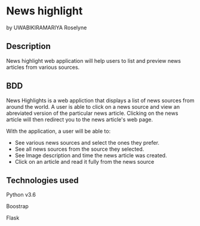 # News highlight

by UWABIKIRAMARIYA Roselyne

## Description

News highlight web application will help users to list and preview news articles from various sources.   

## BDD

News Highlights is a web appliction that displays a list of news sources from around the world. A user is able to click on a news source and view an abreviated version of the particular news article. Clicking on the news article will then redirect you to the news article's web page.

With the application, a user will be able to:

* See various news sources and select the ones they prefer.
* See all news sources from the source they selected.
* See Image description and time the news article was created.
* Click on an article and read it fully from the news source

## Technologies used

Python v3.6

Boostrap

Flask
